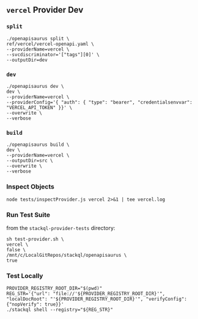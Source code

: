 ## `vercel` Provider Dev

### `split`

```
./openapisaurus split \
ref/vercel/vercel-openapi.yaml \
--providerName=vercel \
--svcdiscriminator='["tags"][0]' \
--outputDir=dev
```

### `dev`

```
./openapisaurus dev \
dev \
--providerName=vercel \
--providerConfig='{ "auth": { "type": "bearer", "credentialsenvvar": "VERCEL_API_TOKEN" }}' \
--overwrite \
--verbose
```

### `build`

```
./openapisaurus build \
dev \
--providerName=vercel \
--outputDir=src \
--overwrite \
--verbose
```

### Inspect Objects

```
node tests/inspectProvider.js vercel 2>&1 | tee vercel.log
```

### Run Test Suite

from the `stackql-provider-tests` directory:

```
sh test-provider.sh \
vercel \
false \
/mnt/c/LocalGitRepos/stackql/openapisaurus \
true
```

### Test Locally

```
PROVIDER_REGISTRY_ROOT_DIR="$(pwd)"
REG_STR='{"url": "file://'${PROVIDER_REGISTRY_ROOT_DIR}'", "localDocRoot": "'${PROVIDER_REGISTRY_ROOT_DIR}'", "verifyConfig": {"nopVerify": true}}'
./stackql shell --registry="${REG_STR}"
```

```


```


